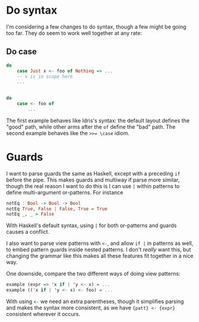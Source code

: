 # Do syntax

I'm considering a few changes to do syntax, though a few might be going too far. They do seem to work well together at any rate:

## Do case

```haskell
do
    case Just x <- foo of Nothing => ...
    -- x is in scope here
    ...
    

do
    case <- foo of
        ...
```

The first example behaves like Idris's syntax: the default layout defines the "good" path, while other arms after the `of` define the "bad" path. The second example behaves like the `>>= \case` idiom.

# Guards

I want to parse guards the same as Haskell, except with a preceding `if` before the pipe. This makes guards and multiway if parse more similar, though the real reason I want to do this is I can use `|` within patterns to define multi-argument or-patterns. For instance

```haskell
notEq : Bool -> Bool -> Bool
notEq True, False | False, True = True
notEq _, _ = False
```
With Haskell's default syntax, using `|` for both or-patterns and guards causes a conflict.

I also want to parse view patterns with `<-`, and allow `if |` in patterns as well, to embed pattern guards inside nested patterns. I don't *really* want this, but changing the grammar like this makes all these features fit together in a nice way.

One downside, compare the two different ways of doing view patterns:

```haskell
example (expr => 'x if | 'y <- x) = ...
example (('x if | 'y <- x) <- foo) = ...
```
With using `<-` we need an extra parentheses, though it simplifies parsing and makes the syntax more consistent, as we have `{patt} <- {expr}` consistent wherever it occurs.
